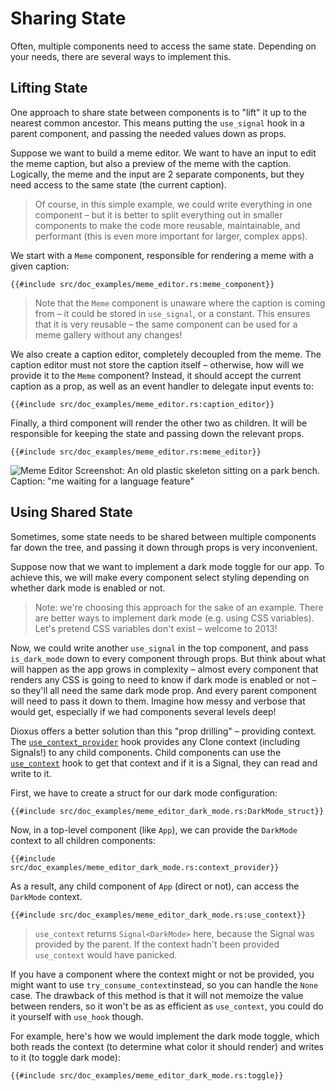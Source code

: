 # Sharing State

Often, multiple components need to access the same state. Depending on your needs, there are several ways to implement this.

## Lifting State

One approach to share state between components is to "lift" it up to the nearest common ancestor. This means putting the `use_signal` hook in a parent component, and passing the needed values down as props.

Suppose we want to build a meme editor. We want to have an input to edit the meme caption, but also a preview of the meme with the caption. Logically, the meme and the input are 2 separate components, but they need access to the same state (the current caption).

> Of course, in this simple example, we could write everything in one component – but it is better to split everything out in smaller components to make the code more reusable, maintainable, and performant (this is even more important for larger, complex apps).

We start with a `Meme` component, responsible for rendering a meme with a given caption:

```rust, no_run
{{#include src/doc_examples/meme_editor.rs:meme_component}}
```

> Note that the `Meme` component is unaware where the caption is coming from – it could be stored in `use_signal`, or a constant. This ensures that it is very reusable – the same component can be used for a meme gallery without any changes!

We also create a caption editor, completely decoupled from the meme. The caption editor must not store the caption itself – otherwise, how will we provide it to the `Meme` component? Instead, it should accept the current caption as a prop, as well as an event handler to delegate input events to:

```rust, no_run
{{#include src/doc_examples/meme_editor.rs:caption_editor}}
```

Finally, a third component will render the other two as children. It will be responsible for keeping the state and passing down the relevant props.

```rust, no_run
{{#include src/doc_examples/meme_editor.rs:meme_editor}}
```

![Meme Editor Screenshot: An old plastic skeleton sitting on a park bench. Caption: "me waiting for a language feature"](public/static/meme_editor_screenshot.png)

## Using Shared State

Sometimes, some state needs to be shared between multiple components far down the tree, and passing it down through props is very inconvenient.

Suppose now that we want to implement a dark mode toggle for our app. To achieve this, we will make every component select styling depending on whether dark mode is enabled or not.

> Note: we're choosing this approach for the sake of an example. There are better ways to implement dark mode (e.g. using CSS variables). Let's pretend CSS variables don't exist – welcome to 2013!

Now, we could write another `use_signal` in the top component, and pass `is_dark_mode` down to every component through props. But think about what will happen as the app grows in complexity – almost every component that renders any CSS is going to need to know if dark mode is enabled or not – so they'll all need the same dark mode prop. And every parent component will need to pass it down to them. Imagine how messy and verbose that would get, especially if we had components several levels deep!

Dioxus offers a better solution than this "prop drilling" – providing context. The [`use_context_provider`](https://docs.rs/dioxus-hooks/latest/dioxus_hooks/fn.use_context_provider.html) hook provides any Clone context (including Signals!) to any child components. Child components can use the [`use_context`](https://docs.rs/dioxus-hooks/latest/dioxus_hooks/fn.use_context.html) hook to get that context and if it is a Signal, they can read and write to it.

First, we have to create a struct for our dark mode configuration:

```rust, no_run
{{#include src/doc_examples/meme_editor_dark_mode.rs:DarkMode_struct}}
```

Now, in a top-level component (like `App`), we can provide the `DarkMode` context to all children components:

```rust, no_run
{{#include src/doc_examples/meme_editor_dark_mode.rs:context_provider}}
```

As a result, any child component of `App` (direct or not), can access the `DarkMode` context.

```rust, no_run
{{#include src/doc_examples/meme_editor_dark_mode.rs:use_context}}
```

> `use_context` returns `Signal<DarkMode>` here, because the Signal was provided by the parent. If the context hadn't been provided `use_context` would have panicked.

If you have a component where the context might or not be provided, you might want to use `try_consume_context`instead, so you can handle the `None` case. The drawback of this method is that it will not memoize the value between renders, so it won't be as as efficient as `use_context`, you could do it yourself with `use_hook` though.

For example, here's how we would implement the dark mode toggle, which both reads the context (to determine what color it should render) and writes to it (to toggle dark mode):

```rust, no_run
{{#include src/doc_examples/meme_editor_dark_mode.rs:toggle}}
```
